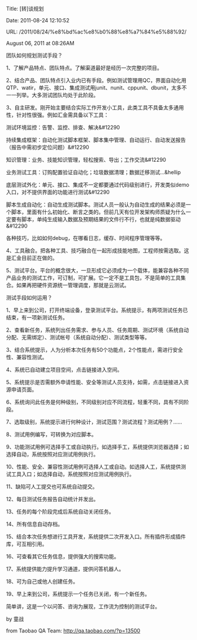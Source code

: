 Title: [转]谈规划

Date: 2011-08-24 12:10:52

URL: /2011/08/24/%e8%bd%ac%e8%b0%88%e8%a7%84%e5%88%92/

August 06, 2011 at 08:26AM

&#22242;&#38431;&#22914;&#20309;&#35268;&#21010;&#27979;&#35797;&#25163;&#27573;&#65311;

1&#12289;&#20102;&#35299;&#20135;&#21697;&#29305;&#28857;&#12289;&#22242;&#38431;&#29305;&#28857;&#12290;&#20102;&#35299;&#28192;&#36947;&#26368;&#22909;&#26159;&#32463;&#21382;&#19968;&#27425;&#23436;&#25972;&#30340;&#39033;&#30446;&#12290;

2&#12289;&#32467;&#21512;&#20135;&#21697;&#12289;&#22242;&#38431;&#29305;&#28857;&#24341;&#20837;&#19994;&#20869;&#24050;&#26377;&#25163;&#27573;&#12290;&#20363;&#22914;&#27979;&#35797;&#31649;&#29702;&#29992;QC&#65292;&#30028;&#38754;&#33258;&#21160;&#21270;&#29992;QTP&#12289;watir&#65292;&#21333;&#20803;&#12289;&#25509;&#21475;&#12289;&#38598;&#25104;&#27979;&#35797;&#29992;junit&#12289;nunit&#12289;cppunit&#12289;dbunit&#65292;&#22826;&#22810;&#19981;&#19968;&#19968;&#21015;&#20030;&#12290;&#22823;&#22810;&#27979;&#35797;&#22242;&#38431;&#22343;&#22788;&#20110;&#27492;&#38454;&#27573;&#12290;

3&#12289;&#33258;&#20027;&#30740;&#21457;&#12290;&#21018;&#24320;&#22987;&#20027;&#35201;&#32467;&#21512;&#23454;&#38469;&#24037;&#20316;&#24320;&#21457;&#23567;&#24037;&#20855;&#65292;&#27492;&#31867;&#24037;&#20855;&#19981;&#20855;&#22791;&#22826;&#22810;&#36890;&#29992;&#24615;&#65292;&#38024;&#23545;&#24615;&#24456;&#24378;&#12290;&#20363;&#22914;&#27719;&#37329;&#38656;&#20855;&#22791;&#20197;&#19979;&#24037;&#20855;&#65306;

&#27979;&#35797;&#29615;&#22659;&#30417;&#25511;&#65306;&#21578;&#35686;&#12289;&#30417;&#25511;&#12289;&#25490;&#26597;&#12289;&#35299;&#20915;&#12290

&#25345;&#32493;&#38598;&#25104;&#26694;&#26550;&#65306;&#33258;&#21160;&#21270;&#27979;&#35797;&#33050;&#26412;&#26694;&#26550;&#12289;&#33050;&#26412;&#38598;&#20013;&#31649;&#29702;&#12289;&#33258;&#21160;&#36816;&#34892;&#12289;&#33258;&#21160;&#21457;&#36865;&#25253;&#21578;&#65288;&#25253;&#21578;&#20013;&#38656;&#21021;&#27493;&#23450;&#20301;&#38382;&#39064;&#65289;&#12290

&#30693;&#35782;&#31649;&#29702;&#65306;&#19994;&#21153;&#12289;&#25216;&#33021;&#30693;&#35782;&#31649;&#29702;&#65292;&#36731;&#26494;&#25628;&#32034;&#12289;&#23548;&#20986;&#65307;&#24037;&#20316;&#20132;&#27969;&#12290

 &#19994;&#21153;&#27979;&#35797;&#24037;&#20855;&#65306;&#35746;&#36141;&#37197;&#32622;&#39564;&#35777;&#33258;&#21160;&#21270;&#65307;&#22403;&#22334;&#25968;&#25454;&#28165;&#29702;&#65307;&#25968;&#25454;&#36801;&#31227;&#27979;&#35797;&hellip;&hellip

&#24213;&#23618;&#27979;&#35797;&#22806;&#21270;&#65306;&#21333;&#20803;&#12289;&#25509;&#21475;&#12289;&#38598;&#25104;&#19981;&#19968;&#23450;&#37117;&#35201;&#36890;&#36807;&#20195;&#30721;&#32423;&#21035;&#36827;&#34892;&#65292;&#24320;&#21457;&#31867;&#20284;demo&#20837;&#21475;&#65292;&#23545;&#19981;&#25552;&#20379;&#30028;&#38754;&#30340;&#21151;&#33021;&#36827;&#34892;&#27979;&#35797;&#12290

&#33050;&#26412;&#29983;&#25104;&#33258;&#21160;&#21270;&#65306;&#33258;&#21160;&#29983;&#25104;&#27979;&#35797;&#33050;&#26412;&#12290;&#27979;&#35797;&#20154;&#21592;&#19968;&#33324;&#35748;&#20026;&#33258;&#21160;&#29983;&#25104;&#30340;&#32467;&#26524;&#24517;&#39035;&#26159;&#19968;&#20010;&#33050;&#26412;&#65292;&#37324;&#38754;&#26377;&#20160;&#20040;&#21021;&#22987;&#21270;&#12289;&#26029;&#35328;&#20043;&#31867;&#30340;&#12290;&#20294;&#21069;&#20960;&#22825;&#26377;&#20301;&#24320;&#21457;&#26550;&#26500;&#24072;&#36136;&#30097;&#20026;&#20160;&#20040;&#19968;&#23450;&#35201;&#26377;&#33050;&#26412;&#65292;&#21333;&#32431;&#29983;&#25104;&#36755;&#20837;&#25968;&#25454;&#21450;&#39044;&#26399;&#32467;&#26524;&#30340;&#25991;&#20214;&#34892;&#19981;&#34892;&#65292;&#20063;&#23601;&#26159;&#32431;&#25968;&#25454;&#39537;&#21160;&#12290

 &#21508;&#31181;&#25216;&#24039;&#65292;&#27604;&#22914;&#22914;&#20309;debug&#65292;&#22312;&#21738;&#30475;&#26085;&#24535;&#65292;&#32531;&#23384;&#12289;&#26102;&#38388;&#31243;&#24207;&#31649;&#29702;&#31561;&#31561;&#12290;

4&#12289;&#24037;&#20855;&#34701;&#21512;&#12290;&#25226;&#21508;&#31181;&#24037;&#20855;&#12289;&#25216;&#24039;&#34701;&#21512;&#22312;&#19968;&#36215;&#24418;&#25104;&#25216;&#33021;&#22320;&#22270;&#65292;&#24037;&#31243;&#24072;&#25353;&#38656;&#36873;&#21462;&#12290;&#36825;&#26159;&#27719;&#37329;&#30446;&#21069;&#27491;&#22312;&#20570;&#30340;&#12290;

5&#12289;&#27979;&#35797;&#24179;&#21488;&#12290;&#24179;&#21488;&#30340;&#27010;&#24565;&#24456;&#22823;&#65292;&#19968;&#26086;&#24418;&#25104;&#23427;&#24517;&#39035;&#25104;&#20026;&#19968;&#20010;&#36733;&#20307;&#65292;&#33021;&#20860;&#23481;&#21508;&#31181;&#19981;&#21516;&#20135;&#21697;&#19994;&#21153;&#30340;&#27979;&#35797;&#24037;&#20316;&#65292;&#21487;&#35746;&#21046;&#65292;&#21487;&#25193;&#23637;&#12290;&#23427;&#19968;&#23450;&#19981;&#26159;&#24037;&#20855;&#21253;&#65292;&#19981;&#26159;&#31616;&#21333;&#30340;&#24037;&#20855;&#38598;&#21512;&#12290;&#22914;&#26524;&#20877;&#25226;&#30828;&#20214;&#36164;&#28304;&#32479;&#19968;&#31649;&#29702;&#35843;&#24230;&#65292;&#37027;&#23601;&#26159;&#20113;&#27979;&#35797;&#12290;

&#27979;&#35797;&#25163;&#27573;&#22914;&#20309;&#36816;&#29992;&#65311;

1&#12289;&#26089;&#19978;&#26469;&#21040;&#20844;&#21496;&#65292;&#25171;&#24320;&#32456;&#31471;&#35774;&#22791;&#65292;&#30331;&#24405;&#27979;&#35797;&#24179;&#21488;&#12290;&#31995;&#32479;&#25552;&#31034;&#65292;&#26377;&#20004;&#39033;&#27979;&#35797;&#20219;&#21153;&#24050;&#32467;&#26463;&#65292;&#26377;&#19968;&#39033;&#26032;&#27979;&#35797;&#20219;&#21153;&#12290;

2&#12289;&#26597;&#30475;&#26032;&#20219;&#21153;&#65292;&#31995;&#32479;&#21015;&#20986;&#20219;&#21153;&#38656;&#27714;&#12289;&#21442;&#19982;&#20154;&#21592;&#12289;&#20219;&#21153;&#21608;&#26399;&#12289;&#27979;&#35797;&#29615;&#22659;&#65288;&#31995;&#32479;&#33258;&#21160;&#20998;&#37197;&#12289;&#26080;&#38656;&#32465;&#23450;&#65289;&#12289;&#27979;&#35797;&#24080;&#21495;&#65288;&#31995;&#32479;&#33258;&#21160;&#20998;&#37197;&#65289;&#12289;&#27979;&#35797;&#31867;&#22411;&#31561;&#31561;&#12290;

3&#12289;&#32467;&#21512;&#31995;&#32479;&#25552;&#31034;&#65292;&#20154;&#20026;&#20998;&#26512;&#26412;&#27425;&#20219;&#21153;&#26377;50&#20010;&#21151;&#33021;&#28857;&#65292;2&#20010;&#24615;&#33021;&#28857;&#65292;&#38656;&#36827;&#34892;&#23433;&#20840;&#24615;&#12289;&#20860;&#23481;&#24615;&#27979;&#35797;&#12290;

4&#12289;&#31995;&#32479;&#24050;&#33258;&#21160;&#24314;&#31435;&#39033;&#30446;&#31354;&#38388;&#65292;&#28857;&#20987;&#38142;&#25509;&#36827;&#20837;&#31354;&#38388;&#12290;

5&#12289;&#31995;&#32479;&#25552;&#31034;&#26159;&#21542;&#38656;&#39069;&#22806;&#30003;&#35831;&#24615;&#33021;&#12289;&#23433;&#20840;&#31561;&#27979;&#35797;&#20154;&#21592;&#25903;&#25345;&#65292;&#22914;&#38656;&#65292;&#28857;&#20987;&#38142;&#25509;&#36827;&#20837;&#36164;&#28304;&#30003;&#35831;&#39029;&#38754;&#12290;

6&#12289;&#31995;&#32479;&#35810;&#38382;&#27492;&#20219;&#21153;&#26159;&#20309;&#31181;&#32423;&#21035;&#65292;&#19981;&#21516;&#32423;&#21035;&#23545;&#24212;&#19981;&#21516;&#27969;&#31243;&#65292;&#36731;&#37325;&#19981;&#21516;&#65292;&#20855;&#26377;&#19981;&#21516;&#38454;&#27573;&#12290;

7&#12289;&#36873;&#21462;&#32423;&#21035;&#65292;&#31995;&#32479;&#25552;&#31034;&#36827;&#34892;&#20309;&#31181;&#35774;&#35745;&#65292;&#27979;&#35797;&#33539;&#22260;&#65311;&#27979;&#35797;&#27969;&#31243;&#65311;&#27979;&#35797;&#29992;&#20363;&#65311;&hellip;&hellip;

8&#12289;&#27979;&#35797;&#29992;&#20363;&#32534;&#20889;&#65292;&#21487;&#36716;&#25442;&#20026;&#23545;&#24212;&#33050;&#26412;&#12290;

9&#12289;&#21151;&#33021;&#27979;&#35797;&#29992;&#20363;&#21487;&#36873;&#25321;&#25163;&#24037;&#25110;&#33258;&#21160;&#25191;&#34892;&#12290;&#22914;&#36873;&#25321;&#25163;&#24037;&#65292;&#31995;&#32479;&#25552;&#20379;&#27983;&#35272;&#22120;&#36873;&#25321;&#65307;&#22914;&#36873;&#25321;&#33258;&#21160;&#65292;&#31995;&#32479;&#25353;&#29031;&#23545;&#24212;&#27979;&#35797;&#29992;&#20363;&#25191;&#34892;&#12290;

10&#12289;&#24615;&#33021;&#12289;&#23433;&#20840;&#12289;&#20860;&#23481;&#24615;&#27979;&#35797;&#29992;&#20363;&#21487;&#36873;&#25321;&#20154;&#24037;&#25110;&#33258;&#21160;&#12290;&#22914;&#36873;&#25321;&#20154;&#24037;&#65292;&#31995;&#32479;&#25552;&#20379;&#27979;&#35797;&#24037;&#20855;&#20837;&#21475;&#65307;&#22914;&#36873;&#25321;&#33258;&#21160;&#65292;&#31995;&#32479;&#25353;&#29031;&#23545;&#24212;&#27979;&#35797;&#29992;&#20363;&#25191;&#34892;&#12290;

11&#12289;&#32570;&#38519;&#21487;&#20154;&#24037;&#25552;&#20132;&#20063;&#21487;&#31995;&#32479;&#33258;&#21160;&#25552;&#20132;&#12290;

12&#12289;&#27599;&#26085;&#27979;&#35797;&#20219;&#21153;&#25253;&#21578;&#33258;&#21160;&#32479;&#35745;&#24182;&#21457;&#20986;&#12290;

13&#12289;&#20219;&#21153;&#30340;&#27599;&#20010;&#38454;&#27573;&#23436;&#25104;&#21518;&#31995;&#32479;&#33258;&#21160;&#20851;&#38381;&#20219;&#21153;&#12290;

14&#12289;&#25152;&#26377;&#20449;&#24687;&#33258;&#21160;&#23384;&#26723;&#12290;

15&#12289;&#32467;&#21512;&#26412;&#27425;&#20219;&#21153;&#24819;&#36827;&#34892;&#24037;&#20855;&#24320;&#21457;&#65292;&#31995;&#32479;&#25552;&#20379;&#20108;&#27425;&#24320;&#21457;&#20837;&#21475;&#12290;&#25152;&#26377;&#25554;&#20214;&#24418;&#25104;&#25554;&#20214;&#24211;&#65292;&#21487;&#20114;&#30456;&#24341;&#29992;&#12290;

16&#12289;&#21487;&#26597;&#30475;&#20854;&#23427;&#20219;&#21153;&#20449;&#24687;&#65292;&#25552;&#20379;&#24378;&#22823;&#30340;&#25628;&#32034;&#21151;&#33021;&#12290;

17&#12289;&#31995;&#32479;&#25552;&#20379;&#33021;&#21147;&#25552;&#21319;&#23398;&#20064;&#36890;&#36947;&#65292;&#25552;&#20379;&#38382;&#31572;&#26426;&#22120;&#20154;&#12290;

18&#12289;&#21487;&#20026;&#33258;&#24049;&#25110;&#20182;&#20154;&#21019;&#24314;&#20219;&#21153;&#12290;

19&#12289;&#26089;&#19978;&#26469;&#21040;&#20844;&#21496;&#65292;&#31995;&#32479;&#25552;&#31034;&#19968;&#20010;&#20219;&#21153;&#24050;&#20851;&#38381;&#65292;&#26377;&#19968;&#20010;&#26032;&#20219;&#21153;&#12290;

&#31616;&#21333;&#35762;&#65292;&#36825;&#26159;&#19968;&#20010;&#20197;&#38382;&#31572;&#12289;&#21672;&#35810;&#20026;&#23637;&#29616;&#65292;&#24037;&#20316;&#27969;&#20026;&#25511;&#21046;&#30340;&#27979;&#35797;&#24179;&#21488;&#12290;

by 童战

from Taobao QA Team: http://qa.taobao.com/?p=13500